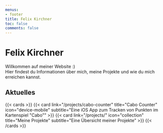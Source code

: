 ```yaml
---
menus:
- footer
title: Felix Kirchner
toc: false
comments: false
---
```

# Felix Kirchner
Willkommen auf meiner Website :)  
Hier findest du Informationen über mich, meine Projekte und wie du mich erreichen kannst.

## Aktuelles

{{< cards >}}
    {{< card 
        link="/projects/cabo-counter" 
        title="Cabo Counter"
        icon="device-mobile"
        subtitle="Eine iOS App zum Tracken von Punkten im Kartenspiel \"Cabo\"" 
    >}}
    {{< card 
        link="/projects/"
        icon="collection"
        title="Meine Projekte"
        subtitle="Eine Übersicht meiner Projekte"
    >}}
{{< /cards >}}